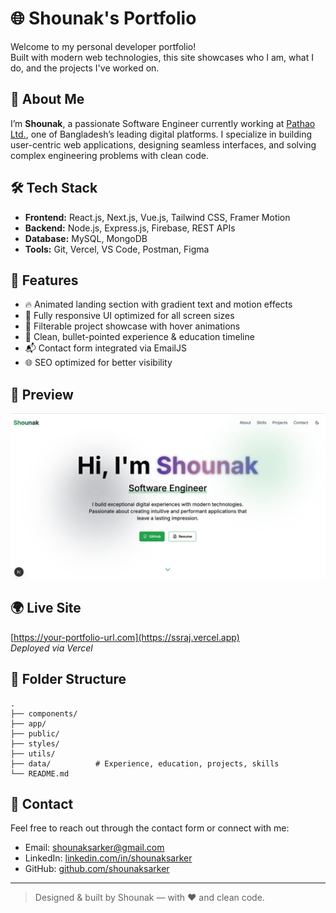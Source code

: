 # 🌐 Shounak's Portfolio

Welcome to my personal developer portfolio!  
Built with modern web technologies, this site showcases who I am, what I do, and the projects I've worked on.

## 🚀 About Me

I’m **Shounak**, a passionate Software Engineer currently working at [Pathao Ltd.](https://pathao.com), one of Bangladesh’s leading digital platforms. I specialize in building user-centric web applications, designing seamless interfaces, and solving complex engineering problems with clean code.

## 🛠️ Tech Stack

- **Frontend:** React.js, Next.js, Vue.js, Tailwind CSS, Framer Motion  
- **Backend:** Node.js, Express.js, Firebase, REST APIs  
- **Database:** MySQL, MongoDB  
- **Tools:** Git, Vercel, VS Code, Postman, Figma  

## 📁 Features

- 🔥 Animated landing section with gradient text and motion effects  
- 📱 Fully responsive UI optimized for all screen sizes  
- 💼 Filterable project showcase with hover animations  
- 📝 Clean, bullet-pointed experience & education timeline  
- 📬 Contact form integrated via EmailJS  
- 🌐 SEO optimized for better visibility

## 📸 Preview

![Portfolio Screenshot](./portfolio.png)

## 🌍 Live Site

[https://your-portfolio-url.com](https://ssraj.vercel.app)  
_Deployed via Vercel_

## 🧩 Folder Structure

```
.
├── components/
├── app/
├── public/
├── styles/
├── utils/
├── data/          # Experience, education, projects, skills
└── README.md
```

## 📩 Contact

Feel free to reach out through the contact form or connect with me:

- Email: shounaksarker@gmail.com  
- LinkedIn: [linkedin.com/in/shounaksarker](https://linkedin.com/in/shounaksarker)  
- GitHub: [github.com/shounaksarker](https://github.com/shounaksarker)

---

> Designed & built by Shounak — with ❤️ and clean code.
